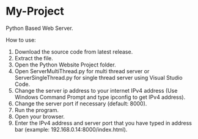 # My-Project
Python Based Web Server.

How to use:
1. Download the source code from latest release.
2. Extract the file.
3. Open the Python Website Project folder.
4. Open ServerMultiThread.py for multi thread server or ServerSingleThread.py for single thread server using Visual Studio Code.
5. Change the server ip address to your internet IPv4 address (Use Windows Command Prompt and type ipconfig to get IPv4 address).
6. Change the server port if necessary (default: 8000).
7. Run the program.
8. Open your browser.
9. Enter the IPv4 address and server port that you have typed in address bar (example: 192.168.0.14:8000/index.html).
